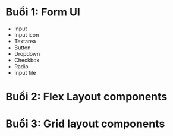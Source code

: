 # Buổi 1: Form UI

- Input
- Input icon
- Textarea
- Button
- Dropdown
- Checkbox
- Radio
- Input file

# Buổi 2: Flex Layout components

# Buổi 3: Grid layout components

